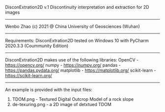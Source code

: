 DisconExtration2D v.1
Discontinuity interpretation and extraction for 2D images

---------------------
Wenbo Zhao (c) 2021 @ China University of Geosciences (Wuhan)

---------------------
Requirements: 
DisconExtration2D tested on Windows 10 with PyCharm 2020.3.3 (Coummunity Edition)

---------------------
DisconExtration2D makes use of the following libraries:
 OpenCV - https://opencv.org/
 numpy - https://numpy.org/
 pandas - https://pandas.pydata.org/
 matplotlib - https://matplotlib.org/
 scikit-learn - https://scikit-learn.org/

---------------------
An example is provided with the input files:
1. TDOM.png - Textured Digital Outcrop Model of a rock slope
2. de-texuring.png - a 2D image of detxtued TDOM 
